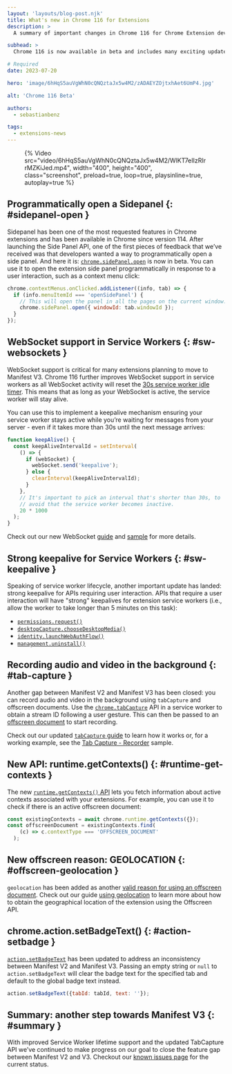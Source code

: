 ```yaml
---
layout: 'layouts/blog-post.njk'
title: What's new in Chrome 116 for Extensions
description: >
  A summary of important changes in Chrome 116 for Chrome Extension developers.

subhead: >
  Chrome 116 is now available in beta and includes many exciting updates for Chrome Extension developers. Let’s take a quick look at what’s new.

# Required
date: 2023-07-20

hero: 'image/6hHqS5auVgWhN0cQNQztaJx5w4M2/zADAEYZOjtxhAet6UmP4.jpg'

alt: 'Chrome 116 Beta'

authors:
  - sebastianbenz

tags:
  - extensions-news
---
```

<style>
video {
  max-width: 400px;
}
</style>

<figure>
{% Video src="video/6hHqS5auVgWhN0cQNQztaJx5w4M2/WlKT7eIIzRIrrMZKiJed.mp4", width="400", height="400", class="screenshot", preload=true, loop=true, playsinline=true, autoplay=true %}
</figure>

## Programmatically open a Sidepanel {: #sidepanel-open }

Sidepanel has been one of the most requested features in Chrome extensions and has been available in Chrome since version 114. After launching the Side Panel API, one of the first pieces of feedback that we’ve received was that developers wanted a way to programmatically open a side panel. And here it is: [`chrome.sidePanel.open`][chrome-sidepanel-open] is now in beta. You can use it to open the extension side panel programmatically in response to a user interaction, such as a context menu click:

```js
chrome.contextMenus.onClicked.addListener((info, tab) => {
  if (info.menuItemId === 'openSidePanel') {
    // This will open the panel in all the pages on the current window.
    chrome.sidePanel.open({ windowId: tab.windowId });
  }
});
```

## WebSocket support in Service Workers {: #sw-websockets }

WebSocket support is critical for many extensions planning to move to Manifest V3. Chrome 116 further improves WebSocket support in service workers as all WebSocket activity will reset the [30s service worker idle timer][sw-lifecycle]. This means that as long as your WebSocket is active, the service worker will stay alive. 

You can use this to implement a keepalive mechanism ensuring your service worker stays active while you’re waiting for messages from your server - even if it takes more than 30s until the next message arrives:

```js
function keepAlive() {
  const keepAliveIntervalId = setInterval(
    () => {
      if (webSocket) {
        webSocket.send('keepalive');
      } else {
        clearInterval(keepAliveIntervalId);
      }
    },
    // It's important to pick an interval that's shorter than 30s, to
    // avoid that the service worker becomes inactive.
    20 * 1000
  );
}
```

Check out our new WebSocket [guide][websocket-guide] and [sample][websocket-sample] for more details.

## Strong keepalive for Service Workers {: #sw-keepalive }

Speaking of service worker lifecycle, another important update has landed: strong keepalive for APIs requiring user interaction. APIs that require a user interaction will have "strong" keepalives for extension service workers (i.e., allow the worker to take longer than 5 minutes on this task):

* [`permissions.request()`][permission-request]
* [`desktopCapture.chooseDesktopMedia()`][desktop-capture]
* [`identity.launchWebAuthFlow()`][identity-launchwebflow]
* [`management.uninstall()`][management-uninstall]

## Recording audio and video in the background {: #tab-capture }

Another gap between Manifest V2 and Manifest V3 has been closed: you can record audio and video in the background using `tabCapture` and offscreen documents. Use the [`chrome.tabCapture`][tabcapture] API in a service worker
to obtain a stream ID following a user gesture. This can then be passed to an [offscreen document][offscreen-document] to start recording.

Check out our updated [`tabCapture` guide][tabcapture-guide] to learn how it works or, for a working example,  see the [Tab Capture - Recorder][recorder-sample] sample.

## New API: runtime.getContexts() {: #runtime-get-contexts }

The new [`runtime.getContexts()` API][runtime-contexts] lets you fetch information about active contexts associated with your extensions. For example, you can use it to check if there is an active offscreen document:

```js
const existingContexts = await chrome.runtime.getContexts({});
const offscreenDocument = existingContexts.find(
    (c) => c.contextType === 'OFFSCREEN_DOCUMENT'
  );
``` 

## New offscreen reason: GEOLOCATION {: #offscreen-geolocation }

`geolocation` has been added as another [valid reason for using an offscreen document][offscreen-document-reasons]. Check out our guide [using geolocation][tut-geo] to learn more about how to obtain the geographical location of the extension using the Offscreen API.

## chrome.action.setBadgeText() {: #action-setbadge }

[`action.setBadgeText`][action-setbadgetext] has been updated to address an inconsistency between Manifest V2 and Manifest V3. Passing an empty string or `null` to `action.setBadgeText`  will clear the badge text for the specified tab and default to the global badge text instead.

```js
action.setBadgeText({tabId: tabId, text: ''});

```

## Summary: another step towards Manifest V3 {: #summary }

With improved Service Worker lifetime support and the updated TabCapture API we’ve continued to make progress on our goal to close the feature gap between Manifest V2 and V3. Checkout our [known issues page][known-issues] for the current status. 


[action-setbadgetext]: /docs/extensions/reference/action/#method-setBadgeText
[chrome-sidepanel-open]: /docs/extensions/reference/sidePanel/#method-open
[desktop-capture]: /docs/extensions/reference/desktopCapture/#method-chooseDesktopMedia
[identity-launchwebflow]: /docs/extensions/reference/identity/#method-launchWebAuthFlow
[management-uninstall]: /docs/extensions/reference/management/#method-uninstall
[doc-native-msg]: /docs/extensions/mv3/nativeMessaging/
[known-issues]: /docs/extensions/migrating/known-issues/
[runtime-contexts]:/docs/extensions/reference/runtime/#method-getContexts
[offscreen-document]: /docs/extensions/reference/offscreen/
[offscreen-document-reasons]: /docs/extensions/reference/offscreen/#type-Reason
[permission-request]: /docs/extensions/reference/permissions/#method-request
[recorder-sample]: https://github.com/GoogleChrome/chrome-extensions-samples/tree/main/functional-samples/sample.tabcapture-recorder
[sw-lifecycle]: /docs/extensions/mv3/service_workers/service-worker-lifecycle/
[tabcapture]: /docs/extensions/reference/tabCapture
[tabcapture-guide]: /docs/extensions/mv3/screen_capture/
[tut-geo]: /docs/extensions/mv3/geolocation/
[websocket-guide]: /docs/extensions/mv3/tut_websockets/
[websocket-sample]: https://github.com/GoogleChrome/chrome-extensions-samples/tree/main/functional-samples/tutorial.websockets




